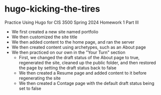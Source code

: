 # hugo-kicking-the-tires

Practice Using Hugo for CIS 3500 Spring 2024 Homework 1 Part III

- We first created a new site named portfolio
- We then customized the site title
- We then added content to the home page, and ran the server
- We then created content using archetypes, such as an About page
- We then practiced on our own in the "Your Turn" section
  - First, we changed the draft status of the About page to true, regenerated the site, cleaned up the public folder, and then restored the page by setting the draft status back to false
  - We then created a Resume page and added content to it before regenerating the site
  - We then created a Contage page with the default draft status being set to false
  
